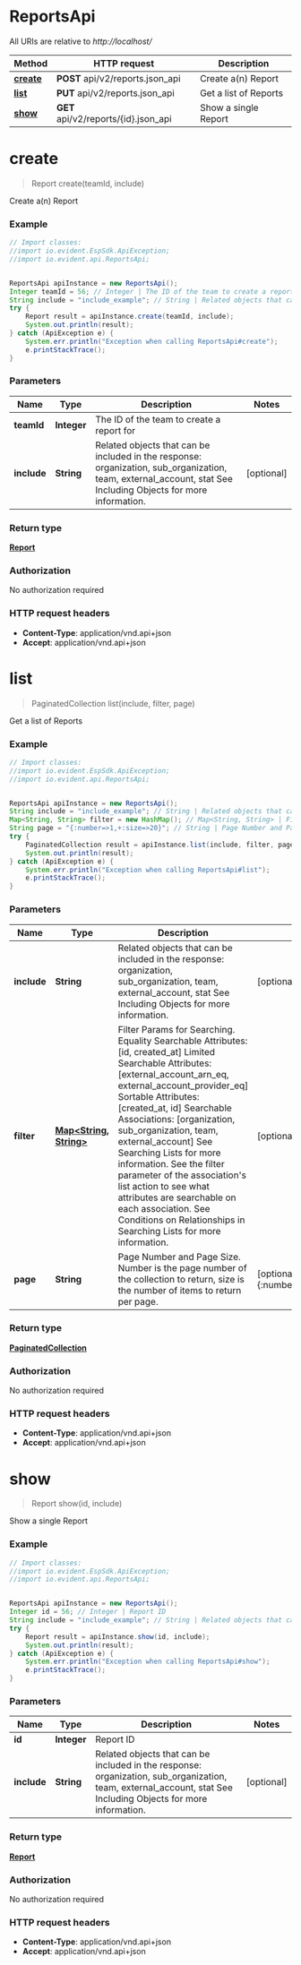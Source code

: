 # ReportsApi

All URIs are relative to *http://localhost/*

Method | HTTP request | Description
------------- | ------------- | -------------
[**create**](ReportsApi.md#create) | **POST** api/v2/reports.json_api | Create a(n) Report
[**list**](ReportsApi.md#list) | **PUT** api/v2/reports.json_api | Get a list of Reports
[**show**](ReportsApi.md#show) | **GET** api/v2/reports/{id}.json_api | Show a single Report


<a name="create"></a>
# **create**
> Report create(teamId, include)

Create a(n) Report



### Example
```java
// Import classes:
//import io.evident.EspSdk.ApiException;
//import io.evident.api.ReportsApi;


ReportsApi apiInstance = new ReportsApi();
Integer teamId = 56; // Integer | The ID of the team to create a report for
String include = "include_example"; // String | Related objects that can be included in the response:  organization, sub_organization, team, external_account, stat See Including Objects for more information.
try {
    Report result = apiInstance.create(teamId, include);
    System.out.println(result);
} catch (ApiException e) {
    System.err.println("Exception when calling ReportsApi#create");
    e.printStackTrace();
}
```

### Parameters

Name | Type | Description  | Notes
------------- | ------------- | ------------- | -------------
 **teamId** | **Integer**| The ID of the team to create a report for |
 **include** | **String**| Related objects that can be included in the response:  organization, sub_organization, team, external_account, stat See Including Objects for more information. | [optional]

### Return type

[**Report**](Report.md)

### Authorization

No authorization required

### HTTP request headers

 - **Content-Type**: application/vnd.api+json
 - **Accept**: application/vnd.api+json

<a name="list"></a>
# **list**
> PaginatedCollection list(include, filter, page)

Get a list of Reports



### Example
```java
// Import classes:
//import io.evident.EspSdk.ApiException;
//import io.evident.api.ReportsApi;


ReportsApi apiInstance = new ReportsApi();
String include = "include_example"; // String | Related objects that can be included in the response:  organization, sub_organization, team, external_account, stat See Including Objects for more information.
Map<String, String> filter = new HashMap(); // Map<String, String> | Filter Params for Searching.  Equality Searchable Attributes: [id, created_at]  Limited Searchable Attributes: [external_account_arn_eq, external_account_provider_eq] Sortable Attributes: [created_at, id] Searchable Associations: [organization, sub_organization, team, external_account] See Searching Lists for more information. See the filter parameter of the association's list action to see what attributes are searchable on each association. See Conditions on Relationships in Searching Lists for more information.
String page = "{:number=>1,+:size=>20}"; // String | Page Number and Page Size.  Number is the page number of the collection to return, size is the number of items to return per page.
try {
    PaginatedCollection result = apiInstance.list(include, filter, page);
    System.out.println(result);
} catch (ApiException e) {
    System.err.println("Exception when calling ReportsApi#list");
    e.printStackTrace();
}
```

### Parameters

Name | Type | Description  | Notes
------------- | ------------- | ------------- | -------------
 **include** | **String**| Related objects that can be included in the response:  organization, sub_organization, team, external_account, stat See Including Objects for more information. | [optional]
 **filter** | [**Map&lt;String, String&gt;**](String.md)| Filter Params for Searching.  Equality Searchable Attributes: [id, created_at]  Limited Searchable Attributes: [external_account_arn_eq, external_account_provider_eq] Sortable Attributes: [created_at, id] Searchable Associations: [organization, sub_organization, team, external_account] See Searching Lists for more information. See the filter parameter of the association&#39;s list action to see what attributes are searchable on each association. See Conditions on Relationships in Searching Lists for more information. | [optional]
 **page** | **String**| Page Number and Page Size.  Number is the page number of the collection to return, size is the number of items to return per page. | [optional] [default to {:number&#x3D;&gt;1,+:size&#x3D;&gt;20}]

### Return type

[**PaginatedCollection**](PaginatedCollection.md)

### Authorization

No authorization required

### HTTP request headers

 - **Content-Type**: application/vnd.api+json
 - **Accept**: application/vnd.api+json

<a name="show"></a>
# **show**
> Report show(id, include)

Show a single Report



### Example
```java
// Import classes:
//import io.evident.EspSdk.ApiException;
//import io.evident.api.ReportsApi;


ReportsApi apiInstance = new ReportsApi();
Integer id = 56; // Integer | Report ID
String include = "include_example"; // String | Related objects that can be included in the response:  organization, sub_organization, team, external_account, stat See Including Objects for more information.
try {
    Report result = apiInstance.show(id, include);
    System.out.println(result);
} catch (ApiException e) {
    System.err.println("Exception when calling ReportsApi#show");
    e.printStackTrace();
}
```

### Parameters

Name | Type | Description  | Notes
------------- | ------------- | ------------- | -------------
 **id** | **Integer**| Report ID |
 **include** | **String**| Related objects that can be included in the response:  organization, sub_organization, team, external_account, stat See Including Objects for more information. | [optional]

### Return type

[**Report**](Report.md)

### Authorization

No authorization required

### HTTP request headers

 - **Content-Type**: application/vnd.api+json
 - **Accept**: application/vnd.api+json

